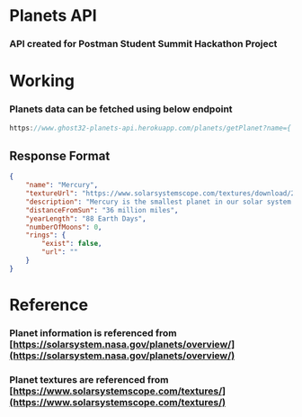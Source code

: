 # Planets API
### API created for Postman Student Summit Hackathon Project

# Working
### Planets data can be fetched using below endpoint

```javascript
https://www.ghost32-planets-api.herokuapp.com/planets/getPlanet?name={ planet name }
```

## Response Format
```json
{
    "name": "Mercury",
    "textureUrl": "https://www.solarsystemscope.com/textures/download/2k_mercury.jpg",
    "description": "Mercury is the smallest planet in our solar system and nearest to the Sun, Mercury is only slightly larger than Earth's Moon. It is the closest planet to the Sun. Mercury is a rocky planet, also known as a terrestrial planet. Mercury has a solid, cratered surface, much like the Earth's moon.",
    "distanceFromSun": "36 million miles",
    "yearLength": "88 Earth Days",
    "numberOfMoons": 0,
    "rings": {
        "exist": false,
        "url": ""
    }
}
```

# Reference
### Planet information is referenced from [https://solarsystem.nasa.gov/planets/overview/](https://solarsystem.nasa.gov/planets/overview/)
### Planet textures are referenced from [https://www.solarsystemscope.com/textures/](https://www.solarsystemscope.com/textures/)
